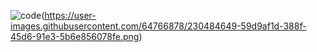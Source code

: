 ![code](https://ilysharusher.github.io/practice/)(https://user-images.githubusercontent.com/64766878/230484649-59d9af1d-388f-45d6-91e3-5b6e856078fe.png)
